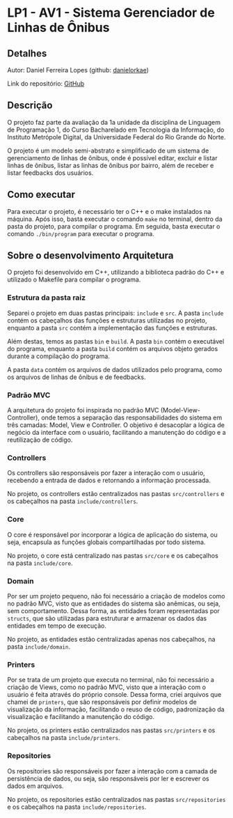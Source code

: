 # LP1 - AV1 - Sistema Gerenciador de Linhas de Ônibus

## Detalhes
Autor: Daniel Ferreira Lopes (github: [danielorkae](https://github.com/danielorkae))

Link do repositório: [GitHub](https://github.com/danielorkae/lp1-atv1)

## Descrição

O projeto faz parte da avaliação da 1a unidade da disciplina de Linguagem de Programação 1, do Curso Bacharelado em Tecnologia da Informação, do Instituto Metrópole Digital, da Universidade Federal do Rio Grande do Norte.

O projeto é um modelo semi-abstrato e simplificado de um sistema de gerenciamento de linhas de ônibus, onde é possível editar, excluir e listar linhas de ônibus, listar as linhas de ônibus por bairro, além de receber e listar feedbacks dos usuários.

## Como executar

Para executar o projeto, é necessário ter o C++ e o make instalados na máquina. Após isso, basta executar o comando `make` no terminal, dentro da pasta do projeto, para compilar o programa. 
Em seguida, basta executar o comando `./bin/program` para executar o programa.

## Sobre o desenvolvimento Arquitetura

O projeto foi desenvolvido em C++, utilizando a biblioteca padrão do C++ e utilizado o Makefile para compilar o programa.

### Estrutura da pasta raiz

Separei o projeto em duas pastas principais: `include` e `src`. A pasta `include` contém os cabeçalhos das funções e estruturas utilizadas no projeto, enquanto a pasta `src` contém a implementação das funções e estruturas.

Além destas, temos as pastas `bin` e `build`. A pasta `bin` contém o executável do programa, enquanto a pasta `build` contém os arquivos objeto gerados durante a compilação do programa.

A pasta `data` contém os arquivos de dados utilizados pelo programa, como os arquivos de linhas de ônibus e de feedbacks.

### Padrão MVC
A arquitetura do projeto foi inspirada no padrão MVC (Model-View-Controller), onde temos a separação das responsabilidades do sistema em três camadas: Model, View e Controller. O objetivo é desacoplar a lógica de negócio da interface com o usuário, facilitando a manutenção do código e a reutilização de código.

### Controllers

Os controllers são responsáveis por fazer a interação com o usuário, recebendo a entrada de dados e retornando a informação processada. 

No projeto, os controllers estão centralizados nas pastas `src/controllers` e os cabeçalhos na pasta `include/controllers`.

### Core

O core é responsável por incorporar a lógica de aplicação do sistema, ou seja, encapsula as funções globais compartilhadas por todo sistema.

No projeto, o core está centralizado nas pastas `src/core` e os cabeçalhos na pasta `include/core`.

### Domain

Por ser um projeto pequeno, não foi necessário a criação de modelos como no padrão MVC, visto que as entidades do sistema são anêmicas, ou seja, sem comportamento. Dessa forma, as entidades foram representadas por `structs`, que são utilizadas para estruturar e armazenar os dados das entidades em tempo de execução.

No projeto, as entidades estão centralizadas apenas nos cabeçalhos, na pasta `include/domain`.

### Printers

Por se trata de um projeto que executa no terminal, não foi necessário a criação de Views, como no padrão MVC, visto que a interação com o usuário é feita através do próprio console. Dessa forma, criei arquivos que chamei de `printers`, que são responsáveis por definir modelos de visualização da informação, facilitando o reuso de código, padronização da visualização e facilitando a manutenção do código.

No projeto, os printers estão centralizados nas pastas `src/printers` e os cabeçalhos na pasta `include/printers`.

### Repositories

Os repositories são responsáveis por fazer a interação com a camada de persistência de dados, ou seja, são responsáveis por ler e escrever os dados em arquivos.

No projeto, os repositories estão centralizados nas pastas `src/repositories` e os cabeçalhos na pasta `include/repositories`.
